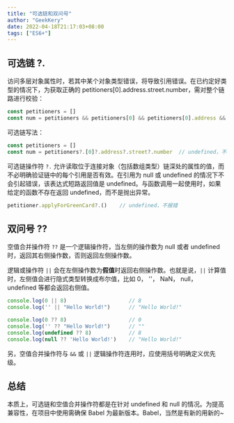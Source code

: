 ```yaml
---
title: "可选链和双问号"
author: "GeekKery"
date: 2022-04-18T21:17:03+08:00
tags: ["ES6+"]
---
```


## 可选链 ?.

访问多层对象属性时，若其中某个对象类型错误，将导致引用错误。在已约定好类型的情况下，为获取正确的 petitioners[0].address.street.number，需对整个链路进行校验：

```javascript
const petitioners = []
const num = petitioners && petitioners[0] && petitioners[0].address && petitioners[0].address.street && petitioners[0].address.street.number
```

可选链写法：

```javascript
const petitioners = []
const num = petitioners?.[0]?.address?.street?.number  // undefined，不报错
```

可选链操作符 ```?.``` 允许读取位于连接对象（包括数组类型）链深处的属性的值，而不必明确验证链中的每个引用是否有效。在引用为 null 或 undefined 的情况下不会引起错误，该表达式短路返回值是 undefined。与函数调用一起使用时，如果给定的函数不存在返回 undefined，而不是抛出异常。

```javascript
petitioner.applyForGreenCard?.()    // undefined，不报错
```

## 双问号 ??

空值合并操作符 ```??``` 是一个逻辑操作符，当左侧的操作数为 null 或者 undefined 时，返回其右侧操作数，否则返回左侧操作数。

逻辑或操作符 ```||``` 会在左侧操作数为**假值**时返回右侧操作数。也就是说，```||``` 计算值时，左侧值会进行隐式类型转换成布尔值，比如 0， ''， NaN， null， undefined 等都会返回右侧值。

```javascript
console.log(0 || 8)                    // 8
console.log('' || "Hello World!")      // "Hello World!"

console.log(0 ?? 8)                    // 0
console.log('' ?? "Hello World!")      // ""
console.log(undefined ?? 8)            // 8
console.log(null ?? 'Hello World!')    // "Hello World!"
```

另，空值合并操作符与 ```&&``` 或 ```||``` 逻辑操作符连用时，应使用括号明确定义优先级。

## 总结

本质上，可选链和空值合并操作符都是在针对 undefined 和 null 的情况。为提高兼容性，在项目中使用需确保 Babel 为最新版本。Babel，当然是有新的用新的~

